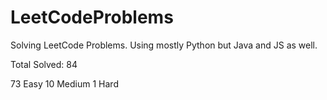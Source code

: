 # LeetCodeProblems
Solving LeetCode Problems. Using mostly Python but Java and JS as well. 

Total Solved: 84

73 Easy
10 Medium 
1 Hard
